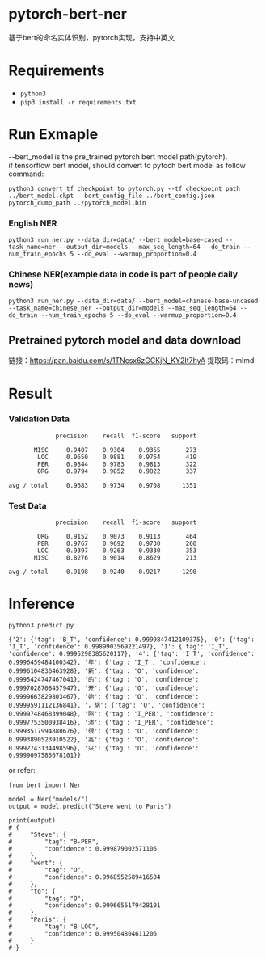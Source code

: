 # pytorch-bert-ner
基于bert的命名实体识别，pytorch实现，支持中英文

# Requirements

-  `python3`
- `pip3 install -r requirements.txt`

# Run Exmaple
--bert_model is the pre_trained pytorch bert model path(pytorch).  
if tensorflow bert model, should convert to pytoch bert model as follow command:  

`python3 convert_tf_checkpoint_to_pytorch.py --tf_checkpoint_path ../bert_model.ckpt --bert_config_file ../bert_config.json --pytorch_dump_path ../pytorch_model.bin`

### English NER
`python3 run_ner.py --data_dir=data/ --bert_model=base-cased --task_name=ner --output_dir=models --max_seq_length=64 --do_train --num_train_epochs 5 --do_eval --warmup_proportion=0.4`

### Chinese NER(example data in code is part of people daily news)
`python3 run_ner.py --data_dir=data/ --bert_model=chinese-base-uncased --task_name=chinese_ner --output_dir=models --max_seq_length=64 --do_train --num_train_epochs 5 --do_eval --warmup_proportion=0.4
`
## Pretrained pytorch model and data download 
链接：https://pan.baidu.com/s/1TNcsx6zGCKjN_KY2It7hyA  提取码：mlmd 

# Result

### Validation Data
```
             precision    recall  f1-score   support

       MISC     0.9407    0.9304    0.9355       273
        LOC     0.9650    0.9881    0.9764       419
        PER     0.9844    0.9783    0.9813       322
        ORG     0.9794    0.9852    0.9822       337

avg / total     0.9683    0.9734    0.9708      1351
```
### Test Data
```
             precision    recall  f1-score   support

        ORG     0.9152    0.9073    0.9113       464
        PER     0.9767    0.9692    0.9730       260
        LOC     0.9397    0.9263    0.9330       353
       MISC     0.8276    0.9014    0.8629       213

avg / total     0.9198    0.9240    0.9217      1290
```

# Inference

`python3 predict.py`
```
{'2': {'tag': 'B_T', 'confidence': 0.9999847412109375}, '0': {'tag': 'I_T', 'confidence': 0.9989903569221497}, '1': {'tag': 'I_T', 'confidence': 0.9995298385620117}, '4': {'tag': 'I_T', 'confidence': 0.9996459484100342}, '年': {'tag': 'I_T', 'confidence': 0.9996104836463928}, '新': {'tag': 'O', 'confidence': 0.9995424747467041}, '的': {'tag': 'O', 'confidence': 0.9997028708457947}, '开': {'tag': 'O', 'confidence': 0.9999663829803467}, '始': {'tag': 'O', 'confidence': 0.9999591112136841}, '，胡': {'tag': 'O', 'confidence': 0.9999748468399048}, '阿': {'tag': 'I_PER', 'confidence': 0.9997753500938416}, '沛': {'tag': 'I_PER', 'confidence': 0.9993517994880676}, '很': {'tag': 'O', 'confidence': 0.9993890523910522}, '高': {'tag': 'O', 'confidence': 0.9992743134498596}, '兴': {'tag': 'O', 'confidence': 0.9999097585678101}}
```

or refer:
```
from bert import Ner

model = Ner("models/")
output = model.predict("Steve went to Paris")

print(output)
# {
#     "Steve": {
#         "tag": "B-PER",
#         "confidence": 0.999879002571106
#     },
#     "went": {
#         "tag": "O",
#         "confidence": 0.9968552589416504
#     },
#     "to": {
#         "tag": "O",
#         "confidence": 0.9996656179428101
#     },
#     "Paris": {
#         "tag": "B-LOC",
#         "confidence": 0.999504804611206
#     }
# }
```
